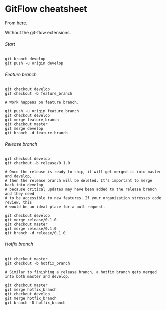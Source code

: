 # GitFlow cheatsheet #

From [here](https://www.atlassian.com/git/tutorials/comparing-workflows/gitflow-workflow).

Without the git-flow extensions.

###### Start ######
~~~
git branch develop
git push -u origin develop
~~~

###### Feature branch ######
~~~
git checkout develop
git checkout -b feature_branch

# Work happens on feature branch.

git push -u origin feature_branch
git checkout develop
git merge feature_branch
git checkout master
git merge develop
git branch -d feature_branch
~~~

###### Release branch ######
~~~
git checkout develop
git checkout -b release/0.1.0

# Once the release is ready to ship, it will get merged it into master and develop, 
# then the release branch will be deleted. It’s important to merge back into develop 
# because critical updates may have been added to the release branch and they need 
# to be accessible to new features. If your organization stresses code review, this 
# would be an ideal place for a pull request.

git checkout develop
git merge release/0.1.0
git checkout master
git merge release/0.1.0
git branch -d release/0.1.0
~~~

###### Hotfix branch ######
~~~
git checkout master
git checkout -b hotfix_branch

# Similar to finishing a release branch, a hotfix branch gets merged into both master and develop.

git checkout master
git merge hotfix_branch
git checkout develop
git merge hotfix_branch
git branch -D hotfix_branch
~~~